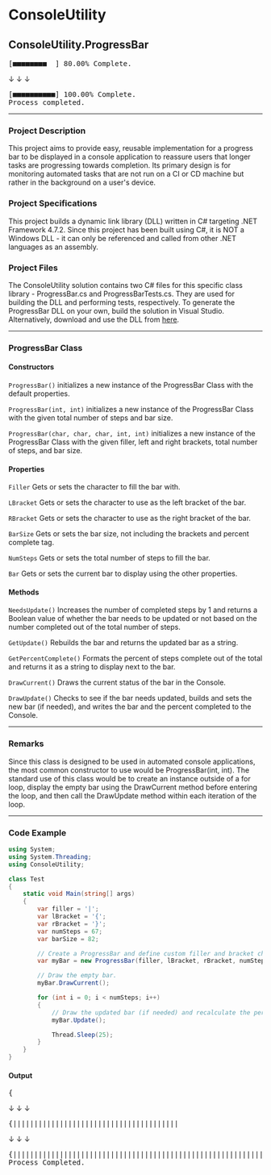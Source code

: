 # ConsoleUtility

## ConsoleUtility.ProgressBar

<pre>[■■■■■■■■  ] 80.00% Complete.</pre>

&darr; &darr; &darr;

<pre>
[■■■■■■■■■■] 100.00% Complete.
Process completed.
</pre>

---


### Project Description

This project aims to provide easy, reusable implementation for a progress bar to be displayed in a console application to reassure users that longer tasks are progressing towards completion.
Its primary design is for monitoring automated tasks that are not run on a CI or CD machine but rather in the background on a user's device.


### Project Specifications

This project builds a dynamic link library (DLL) written in C# targeting .NET Framework 4.7.2.
Since this project has been built using C#, it is NOT a Windows DLL - it can only be referenced and called from other .NET languages as an assembly. 


### Project Files

The ConsoleUtility solution contains two C# files for this specific class library - ProgressBar.cs and ProgressBarTests.cs. They are used for building the DLL and performing tests, respectively.
To generate the ProgressBar DLL on your own, build the solution in Visual Studio. Alternatively, download and use the DLL from [here](ProgressBar/bin/Debug/).

---


### ProgressBar Class

#### Constructors

`ProgressBar()` initializes a new instance of the ProgressBar Class with the default properties.

`ProgressBar(int, int)` initializes a new instance of the ProgressBar Class with the given total number of steps and bar size.

`ProgressBar(char, char, char, int, int)` initializes a new instance of the ProgressBar Class with the given filler, left and right brackets, total number of steps, and  bar size.


#### Properties

`Filler` Gets or sets the character to fill the bar with.

`LBracket` Gets or sets the character to use as the left bracket of the bar.

`RBracket` Gets or sets the character to use as the right bracket of the bar.

`BarSize` Gets or sets the bar size, not including the brackets and percent complete tag.

`NumSteps` Gets or sets the total number of steps to fill the bar.

`Bar` Gets or sets the current bar to display using the other properties.


#### Methods

`NeedsUpdate()` Increases the number of completed steps by 1 and returns a Boolean value of whether the bar needs to be updated or not based on the number completed out of the total number of steps.

`GetUpdate()` Rebuilds the bar and returns the updated bar as a string.

`GetPercentComplete()` Formats the percent of steps complete out of the total and returns it as a string to display next to the bar.

`DrawCurrent()` Draws the current status of the bar in the Console.

`DrawUpdate()` Checks to see if the bar needs updated, builds and sets the new bar (if needed), and writes the bar and the percent completed to the Console.

---


### Remarks

Since this class is designed to be used in automated console applications, the most common constructor to use would be ProgressBar(int, int).
The standard use of this class would be to create an instance outside of a for loop, display the empty bar using the DrawCurrent method before entering the loop, and then call the DrawUpdate method within each iteration of the loop.

---


### Code Example

```c#
using System;
using System.Threading;
using ConsoleUtility;

class Test
{
    static void Main(string[] args)
    {
        var filler = '|';
        var lBracket = '{';
        var rBracket = '}';
        var numSteps = 67;
        var barSize = 82;

        // Create a ProgressBar and define custom filler and bracket chars along with the number of steps and bar size.
        var myBar = new ProgressBar(filler, lBracket, rBracket, numSteps, barSize);

        // Draw the empty bar.
        myBar.DrawCurrent();

        for (int i = 0; i < numSteps; i++)
        {
            // Draw the updated bar (if needed) and recalculate the percentage of tasks done.
            myBar.Update();

            Thread.Sleep(25);
        }
    }
}
```

#### Output
<pre>{                                                                                  } 0.00% Complete.</pre>
&darr; &darr; &darr;

<pre>{|||||||||||||||||||||||||||||||||||||||                                           } 47.76% Complete.</pre>
&darr; &darr; &darr;

<pre>
{||||||||||||||||||||||||||||||||||||||||||||||||||||||||||||||||||||||||||||||||||} 100.00% Complete.
Process Completed.
</pre>
